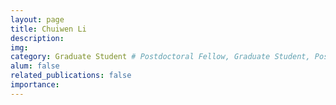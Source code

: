 ```yaml
---
layout: page
title: Chuiwen Li
description:
img:
category: Graduate Student # Postdoctoral Fellow, Graduate Student, Postbac Research Assistant, Undergraduate Research Assistant
alum: false
related_publications: false
importance:
---
```

